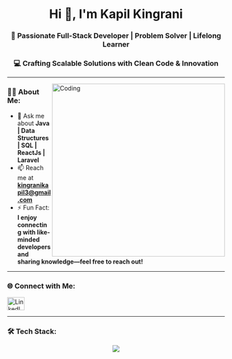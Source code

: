 <h1 align="center">Hi 👋, I'm Kapil Kingrani</h1>
<h3 align="center">🚀 Passionate Full-Stack Developer | Problem Solver | Lifelong Learner </h3>
<h3 align="center">💻 Crafting Scalable Solutions with Clean Code & Innovation</h3>

---

<img align="right" alt="Coding" width="400" src="https://camo.githubusercontent.com/2366b34bb903c09617990fb5fff4622f3e941349e846ddb7e73df872a9d21233/68747470733a2f2f63646e2e6472696262626c652e636f6d2f75736572732f3733303730332f73637265656e73686f74732f363538313234332f6176656e746f2e676966"/>

### 👨‍💻 About Me:
- 💬 Ask me about **Java | Data Structures | SQL | ReactJs | Laravel**
- 📫 Reach me at **kingranikapil3@gmail.com**
- ⚡ Fun Fact:  **I enjoy connecting with like-minded developers and sharing knowledge—feel free to reach out!**  


---

### 🌐 Connect with Me:
<p align="left">
  <a href="https://www.linkedin.com/in/kapil-kingrani" target="_blank">
    <img align="center" src="https://raw.githubusercontent.com/rahuldkjain/github-profile-readme-generator/master/src/images/icons/Social/linked-in-alt.svg" alt="LinkedIn" height="30" width="40" />
  </a>
</p>

---

### 🛠️ Tech Stack:
<p align="center">
  <a href="https://skillicons.dev">
    <img src="https://skillicons.dev/icons?i=html,css,js,ts,bootstrap,laravel,java,cpp,c,php,mysql,sqlite,sublime,react,postman,phpstorm,vscode,npm,git,github,materialui" />
  </a>
</p>
